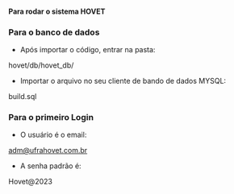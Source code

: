 #### Para rodar o sistema HOVET ####



### Para o banco de dados

- Após importar o código, entrar na pasta:

hovet/db/hovet_db/

- Importar o arquivo no seu cliente de bando de dados MYSQL:

build.sql

### Para o primeiro Login

- O usuário é o email:

adm@ufrahovet.com.br

- A senha padrão é:

Hovet@2023


